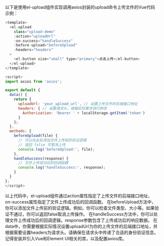 以下是使用el-upload组件实现调用axios封装的upload命令上传文件的Vue代码示例：
``` js
<template>
  <el-upload
    class="upload-demo"
    :action="uploadUrl"
    :on-success="handleSuccess"
    :before-upload="beforeUpload"
    :headers="headers"
  >
    <el-button size="small" type="primary">点击上传</el-button>
  </el-upload>
</template>

<script>
import axios from 'axios';

export default {
  data() {
    return {
      uploadUrl: 'your_upload_url', // 设置上传文件的后端接口地址
      headers: { // 设置请求头，根据实际需求进行修改
        Authorization: 'Bearer ' + localStorage.getItem('token')
      }
    };
  },
  methods: {
    beforeUpload(file) {
      // 可以在此处添加文件上传前的验证逻辑
      // 返回 false 可取消上传
      console.log('beforeUpload:', file);
    },
    handleSuccess(response) {
      // 文件上传成功后的回调函数
      console.log('handleSuccess:', response);
    }
  }
};
</script>
```
以上代码中，el-upload组件通过action属性指定了上传文件的后端接口地址，on-success属性指定了文件上传成功后的回调函数。
在beforeUpload方法中，你可以添加文件上传前的验证逻辑。例如，你可以检查文件类型、大小等。如果验证不通过，你可以返回false取消上传操作。
在handleSuccess方法中，你可以处理文件上传成功后的回调逻辑。response参数包含了上传成功后的响应数据。
在data中，你需要根据实际情况设置uploadUrl为你的上传文件的后端接口地址，并根据需要设置headers为请求头。请确保在请求头中传递了合适的身份验证信息。
记得安装并引入Vue和Element UI相关的库，以及配置axios库。

